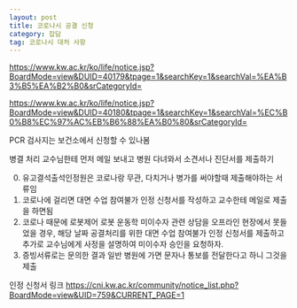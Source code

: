 ```yaml
---
layout: post 
title: 코로나시 공결 신청
category: 잡담
tag: 코로나시 대처 사항
---
```

<https://www.kw.ac.kr/ko/life/notice.jsp?BoardMode=view&DUID=40179&tpage=1&searchKey=1&searchVal=%EA%B3%B5%EA%B2%B0&srCategoryId=>

<https://www.kw.ac.kr/ko/life/notice.jsp?BoardMode=view&DUID=40180&tpage=1&searchKey=1&searchVal=%EC%B0%B8%EC%97%AC%EB%B6%88%EA%B0%80&srCategoryId=>

PCR 검사지는 보건소에서 신청할 수 있나봄

병결 처리
교수님한테 먼저 메일 보내고 병원 다녀와서 소견서나 진단서를 제출하기

0. 유고결석출석인정원은 코로나랑 무관, 다치거나 병가를 써야할때 제출해야하는 서류임
1. 코로나에 걸리면 대면 수업 참여불가 인정 신청서를 작성하고 교수한테 메일로 제출을 하면됨
2. 코로나 때문에 로봇제어 로봇 운동학 미이수자 관련 상담을 오프라인 현장에서 못들었을 경우, 해당 날짜 공결처리를 위한 대면 수업 참여불가 인정 신청서를 제출하고 추가로 교수님에게 사정을 설명하여 미이수자 승인을 요청하자.
3. 증빙서류로는 문의한 결과 일반 병원에 가면 문자나 통보를 전달한다고 하니 그것을 제출

인정 신청서 링크
<https://cni.kw.ac.kr/community/notice_list.php?BoardMode=view&UID=759&CURRENT_PAGE=1>